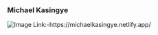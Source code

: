 ### Michael Kasingye 
<img src="https://i.pinimg.com/originals/44/83/37/448337fd82e8c13de37548a9e7ca1261.jpg" alt="Image"/>
Link:-https://michaelkasingye.netlify.app/ <br>


